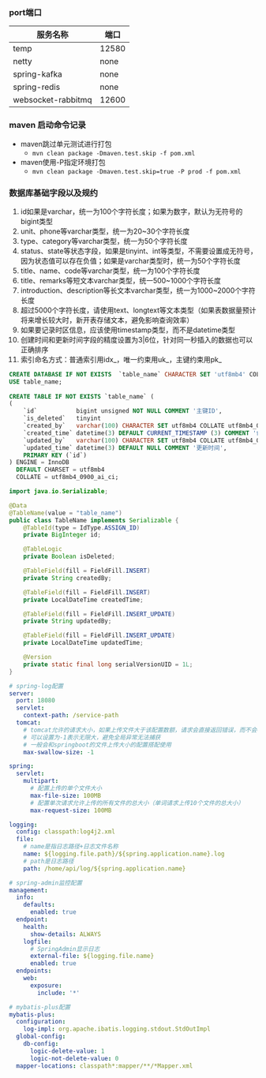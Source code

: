 ### port端口

| 服务名称               | 端口    |
|--------------------|-------|
| temp               | 12580 |
| netty              | none  |
| spring-kafka       | none  |
| spring-redis       | none  |
| websocket-rabbitmq | 12600 |

### maven 启动命令记录

- maven跳过单元测试进行打包
    - `mvn clean package -Dmaven.test.skip -f pom.xml`
- maven使用-P指定环境打包
    - `mvn clean package -Dmaven.test.skip=true -P prod -f pom.xml`

### 数据库基础字段以及规约

1. id如果是varchar，统一为100个字符长度；如果为数字，默认为无符号的bigint类型
2. unit、phone等varchar类型，统一为20~30个字符长度
3. type、category等varchar类型，统一为50个字符长度
4. status、state等状态字段，如果是tinyint、int等类型，不需要设置成无符号，因为状态值可以存在负值；如果是varchar类型时，统一为50个字符长度
5. title、name、code等varchar类型，统一为100个字符长度
6. title、remarks等短文本varchar类型，统一500~1000个字符长度
7. introduction、description等长文本varchar类型，统一为1000~2000个字符长度
8. 超过5000个字符长度，请使用text、longtext等文本类型（如果表数据量预计将来增长较大时，新开表存储文本，避免影响查询效率）
9. 如果要记录时区信息，应该使用timestamp类型，而不是datetime类型
10. 创建时间和更新时间字段的精度设置为3|6位，针对同一秒插入的数据也可以正确排序
11. 索引命名方式：普通索引用idx_，唯一约束用uk_，主键约束用pk_

```sql
CREATE DATABASE IF NOT EXISTS  `table_name` CHARACTER SET 'utf8mb4' COLLATE 'utf8mb4_0900_ai_ci';
USE table_name;
    
CREATE TABLE IF NOT EXISTS `table_name` (
(
    `id`           bigint unsigned NOT NULL COMMENT '主键ID',
    `is_deleted`   tinyint                                                       DEFAULT '0' COMMENT '逻辑删除（0：未删除；1：已删除）',
    `created_by`   varchar(100) CHARACTER SET utf8mb4 COLLATE utf8mb4_0900_ai_ci DEFAULT NULL COMMENT '创建人',
    `created_time` datetime(3) DEFAULT CURRENT_TIMESTAMP (3) COMMENT '创建时间',
    `updated_by`   varchar(100) CHARACTER SET utf8mb4 COLLATE utf8mb4_0900_ai_ci DEFAULT NULL COMMENT '更新人',
    `updated_time` datetime(3) DEFAULT NULL COMMENT '更新时间',
    PRIMARY KEY (`id`)
) ENGINE = InnoDB
  DEFAULT CHARSET = utf8mb4
  COLLATE = utf8mb4_0900_ai_ci;
```

```java
import java.io.Serializable;

@Data
@TableName(value = "table_name")
public class TableName implements Serializable {
    @TableId(type = IdType.ASSIGN_ID)
    private BigInteger id;

    @TableLogic
    private Boolean isDeleted;

    @TableField(fill = FieldFill.INSERT)
    private String createdBy;

    @TableField(fill = FieldFill.INSERT)
    private LocalDateTime createdTime;

    @TableField(fill = FieldFill.INSERT_UPDATE)
    private String updatedBy;

    @TableField(fill = FieldFill.INSERT_UPDATE)
    private LocalDateTime updatedTime;

    @Version
    private static final long serialVersionUID = 1L;
}
```

```yaml
# spring-log配置
server:
  port: 18080
  servlet:
    context-path: /service-path
  tomcat:
    # tomcat允许的请求大小，如果上传文件大于该配置数额，请求会直接返回错误，而不会被全局异常捕获
    # 可以设置为-1表示无限大，避免全局异常无法捕获
    # 一般会和springboot的文件上传大小的配置搭配使用
    max-swallow-size: -1

spring:
  servlet:
    multipart:
      # 配置上传的单个文件大小
      max-file-size: 100MB
      # 配置单次请求允许上传的所有文件的总大小（单词请求上传10个文件的总大小）
      max-request-size: 100MB

logging:
  config: classpath:log4j2.xml
  file:
    # name是指日志路径+日志文件名称
    name: ${logging.file.path}/${spring.application.name}.log
    # path是日志路径
    path: /home/api/log/${spring.application.name}

# spring-admin监控配置
management:
  info:
    defaults:
      enabled: true
  endpoint:
    health:
      show-details: ALWAYS
    logfile:
      # SpringAdmin显示日志
      external-file: ${logging.file.name}
      enabled: true
  endpoints:
    web:
      exposure:
        include: '*'

# mybatis-plus配置
mybatis-plus:
  configuration:
    log-impl: org.apache.ibatis.logging.stdout.StdOutImpl
  global-config:
    db-config:
      logic-delete-value: 1
      logic-not-delete-value: 0
  mapper-locations: classpath*:mapper/**/*Mapper.xml
```